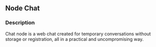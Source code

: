 ## Node Chat

### Description
Chat node is a web chat created for temporary conversations without storage or registration, all in a practical and uncompromising way.